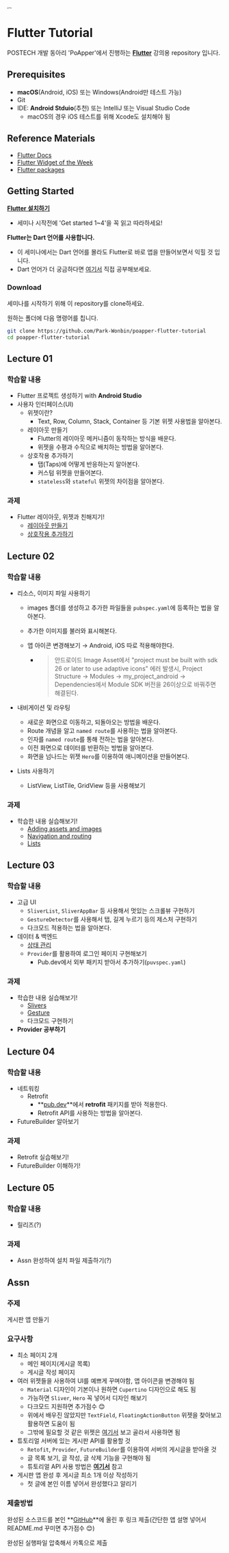 <img src="https://flutter.dev/assets/flutter-lockup-c13da9c9303e26b8d5fc208d2a1fa20c1ef47eb021ecadf27046dea04c0cebf6.png" alt="img" style="zoom:25%;" />



# Flutter Tutorial

POSTECH 개발 동아리 'PoApper'에서 진행하는 [**Flutter**](https://flutter.dev/) 강의용 repository 입니다.



## Prerequisites

- **macOS**(Android, iOS) 또는 Windows(Android만 테스트 가능)
- Git
- IDE: **Android Stduio**(추천) 또는 IntelliJ 또는 Visual Studio Code
  - macOS의 경우 iOS 테스트를 위해  Xcode도 설치해야 됨



## Reference Materials

- [Flutter Docs](https://flutter-ko.dev/docs)
- [Flutter Widget of the Week](https://www.youtube.com/watch?v=b_sQ9bMltGU&list=PLjxrf2q8roU23XGwz3Km7sQZFTdB996iG)
- [Flutter packages](https://pub.dev/)



## Getting Started

[**Flutter 설치하기**](https://flutter.dev/docs/get-started/install)

- 세미나 시작전에 'Get started 1~4'을 꼭 읽고 따라하세요!

**Flutter는 Dart 언어를 사용합니다.**

- 이 세미나에서는 Dart 언어를 몰라도 Flutter로 바로 앱을 만들어보면서 익힐 것 입니다.
- Dart 언어가 더 궁금하다면 [여기서](https://dart.dev/) 직접 공부해보세요.  

### Download

세미나를 시작하기 위해 이 repository를 clone하세요.

원하는 폴더에 다음 명령어를 칩니다.

```bash
git clone https://github.com/Park-Wonbin/poapper-flutter-tutorial
cd poapper-flutter-tutorial
```



## Lecture 01

### 학습할 내용

- Flutter 프로젝트 생성하기 with **Android Studio**
- 사용자 인터페이스(UI)
  - 위젯이란?
    - Text, Row, Column, Stack, Container 등 기본 위젯 사용법을 알아본다.
  - 레이아웃 만들기
    - Flutter의 레이아웃 메커니즘이 동작하는 방식을 배운다.
    - 위젯을 수평과 수직으로 배치하는 방법을 알아본다.
  - 상호작용 추가하기
    - 탭(Taps)에 어떻게 반응하는지 알아본다.
    - 커스텀 위젯을 만들어본다.
    - `stateless`와 `stateful` 위젯의 차이점을 알아본다.

### 과제

- Flutter 레이아웃, 위젯과 친해지기!
  - [레이아웃 만들기](https://flutter-ko.dev/docs/development/ui/layout/tutorial)
  - [상호작용 추가하기](https://flutter-ko.dev/docs/development/ui/interactive)



## Lecture 02

### 학습할 내용

- 리소스, 이미지 파일 사용하기
  - images 폴더를 생성하고 추가한 파일들을 `pubspec.yaml`에 등록하는 법을 알아본다.
  - 추가한 이미지를 불러와 표시해본다. 
  - 앱 아이콘 변경해보기 → Android, iOS 따로 적용해야한다.
    
    - > 안드로이드 Image Asset에서 "project must be built with sdk 26 or later to use adaptive icons" 에러 발생시, Project Structure → Modules → my_project_android → Dependencies에서 Module SDK 버전을 26이상으로 바꿔주면 해결된다.
- 내비게이션 및 라우팅
  - 새로운 화면으로 이동하고, 되돌아오는 방법을 배운다.
  - Route 개념을 알고 `named route`를 사용하는 법을 알아본다.
  - 인자를 `named route`를 통해 전하는 법을 알아본다.
  - 이전 화면으로 데이터를 반환하는 방법을 알아본다.
  - 화면을 넘나드는 위젯 `Hero`를 이용하여 애니메이션을 만들어본다.
- Lists 사용하기
  
  - ListView, ListTile, GridView 등을 사용해보기

### 과제

- 학습한 내용 실습해보기!
  - [Adding assets and images](https://flutter-ko.dev/docs/development/ui/assets-and-images)
  - [Navigation and routing](https://flutter-ko.dev/docs/development/ui/navigation)
  - [Lists](https://flutter-ko.dev/docs/cookbook/lists)



## Lecture 03

### 학습할 내용

- 고급 UI
  - `SliverList`, `SliverAppBar` 등 사용해서 멋있는 스크롤뷰 구현하기
  - `GestureDetector`를 사용해서 탭, 길게 누르기 등의 제스처 구현하기
  - 다크모드 적용하는 법을 알아본다.
- 데이터 & 백엔드
  - [상태 관리](https://flutter-ko.dev/docs/development/data-and-backend/state-mgmt/intro)
  - `Provider`를 활용하여 로그인 페이지 구현해보기
    - Pub.dev에서 외부 패키지 받아서 추가하기(`puvspec.yaml`)

### 과제

- 학습한 내용 실습해보기!
  - [Slivers](https://flutter-ko.dev/docs/development/ui/advanced/slivers)
  - [Gesture](https://flutter-ko.dev/docs/development/ui/advanced/gestures)
  - 다크모드 구현하기
- **Provider 공부하기**



## Lecture 04

### 학습할 내용

- 네트워킹
  - Retrofit
    - **[pub.dev](pub.dev)**에서 **retrofit** 패키지를 받아 적용한다.
    - Retrofit API를 사용하는 방법을 알아본다.
- FutureBuilder 알아보기

### 과제

- Retrofit 실습해보기!
- FutureBuilder 이해하기!



## Lecture 05

### 학습할 내용

- 릴리즈(?)

### 과제 

- Assn 완성하여 설치 파일 제출하기(?)



## Assn

### 주제

게시판 앱 만들기

### 요구사항

- 최소 페이지 2개
  - 메인 페이지(게시글 목록)
  - 게시글 작성 페이지
- 여러 위젯들을 사용하여 UI를 예쁘게 꾸며야함, 앱 아이콘을 변경해야 됨
  - `Material` 디자인이 기본이나 원하면 `Cupertino` 디자인으로 해도 됨
  - 가능하면 `Sliver`, `Hero` 꼭 넣어서 디자인 해보기
  - 다크모드 지원하면 추가점수 😊
  - 위에서 배우진 않았지만 `TextField`, `FloatingActionButton` 위젯을 찾아보고 활용하면 도움이 됨
  - 그밖에 필요할 것 같은 위젯은 [여기서](https://flutter.dev/docs/development/ui/widgets/material) 보고 골라서 사용하면 됨
- 튜토리얼 서버에 있는 게시판 API를 활용할 것
  - `Retofit`, `Provider`, `FutureBuilder`를 이용하여 서버의 게시글을 받아올 것
  - 글 목록 보기, 글 작성, 글 삭제 기능을 구현해야 됨
  - 튜토리얼 API 사용 방법은 **[여기서](http://binvitstudio.com/poapper/api/)** 참고 
- 게시판 앱 완성 후 게시글 최소 1개 이상 작성하기
  - 첫 글에 본인 이름 넣어서 완성했다고 알리기

### 제출방법

완성된 소스코드를 본인 **[GitHub](https://github.com/)**에 올린 후 링크 제출(간단한 앱 설명 넣어서 README.md 꾸미면 추가점수 😊)

완성된 실행파일 압축해서 카톡으로 제출


